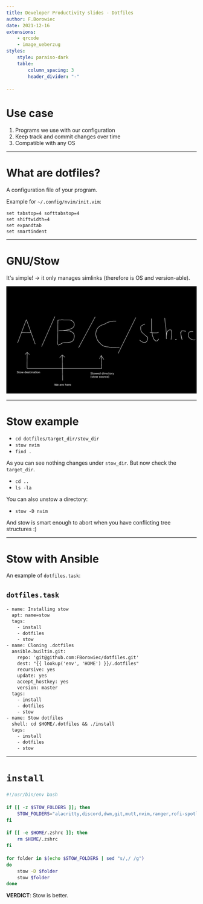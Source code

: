 ```yaml
---
title: Developer Productivity slides - Dotfiles
author: F.Borowiec
date: 2021-12-16
extensions:
    - qrcode
    - image_ueberzug
styles:
    style: paraiso-dark
    table:
        column_spacing: 3
        header_divider: "-"

---
```

# Use case

1. Programs we use with our configuration
2. Keep track and commit changes over time
3. Compatible with any OS

---
# What are dotfiles?

A configuration file of your program.

Example for `~/.config/nvim/init.vim`:

```viml
set tabstop=4 softtabstop=4
set shiftwidth=4
set expandtab
set smartindent
```

---
# GNU/Stow

It's simple! -> it only manages simlinks (therefore is OS and version-able).

![50](images/stow.png)

---
# Stow example

* `cd dotfiles/target_dir/stow_dir`
* `stow nvim`
* `find .`

As you can see nothing changes under `stow_dir`. But now check the `target_dir`.

* `cd ..`
* `ls -la`

You can also unstow a directory:

* `stow -D nvim`

And stow is smart enough to abort when you have conflicting tree structures :)

---
# Stow with Ansible

An example of `dotfiles.task`:

## `dotfiles.task`

```Ansible
- name: Installing stow
  apt: name=stow
  tags:
    - install
    - dotfiles
    - stow
- name: Cloning .dotfiles
  ansible.builtin.git:
    repo: 'git@github.com:FBorowiec/dotfiles.git'
    dest: "{{ lookup('env', 'HOME') }}/.dotfiles"
    recursive: yes
    update: yes
    accept_hostkey: yes
    version: master
  tags:
    - install
    - dotfiles
    - stow
- name: Stow dotfiles
  shell: cd $HOME/.dotfiles && ./install
  tags:
    - install
    - dotfiles
    - stow
```

---
# `install`

```zsh
#!/usr/bin/env bash

if [[ -z $STOW_FOLDERS ]]; then
    STOW_FOLDERS="alacritty,discord,dwm,git,mutt,nvim,ranger,rofi-spotlight,scripts,spotify,terminator,tmux,zsh"
fi

if [[ -e $HOME/.zshrc ]]; then
    rm $HOME/.zshrc
fi

for folder in $(echo $STOW_FOLDERS | sed "s/,/ /g")
do
    stow -D $folder
    stow $folder
done

```

**VERDICT**: Stow is better.

